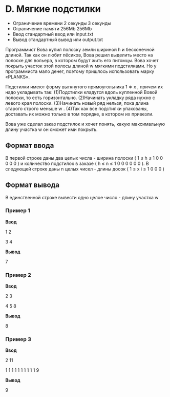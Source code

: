 # D. Мягкие подстилки

- Ограничение времени	2 секунды	3 секунды
- Ограничение памяти	256Mb	256Mb
- Ввод	стандартный ввод или input.txt
- Вывод	стандартный вывод или output.txt

Программист Вова купил полоску земли шириной 
h
 и бесконечной длиной. Так как он любит пёсиков, Вова решил выделить место на полоске для вольера, в котором будут жить его питомцы. Вова хочет покрыть участок этой полосы длиной 
w
 мягкими подстилками. Но у программиста мало денег, поэтому пришлось использовать марку «PLANKS».
 
Подстилки имеют форму вытянутого прямоугольника 
1
∗
x
, причем их надо укладывать так: (1)Подстилки кладутся вдоль купленной Вовой полоски, то есть горизонтально. (2)Начинать укладку ряда нужно с левого края полоски. (3)Начинать новый ряд нельзя, пока длина старого строго меньше 
w
. (4)Так как все подстилки упакованы, доставать их можно только в том порядке, в котором их привезли.

Вова уже сделал заказ подстилок и хочет понять, какую максимальную длину участка 
w
 он сможет ими покрыть.
## Формат ввода

В первой строке даны два целых числа - ширина полоски (
1
≤
h
≤
1
0
0
0
0
0
) и количество подстилок в заказе (
h
≤
n
≤
1
0
0
0
0
0
0
). В следующей строке даны 
n
 целых чисел - длины досок (
1
≤
x
i
≤
1
0
0
0
)
## Формат вывода

В единственной строке вывести одно целое число - длину участка 
w
### Пример 1

**Ввод**	

1 2

3 4

**Вывод**

7
### Пример 2

**Ввод**	

2 3

4 5 8

**Вывод**

8
### Пример 3

**Ввод**	

2 11

1 1 1 1 1 1 1 1 1 1 9

**Вывод**

9
